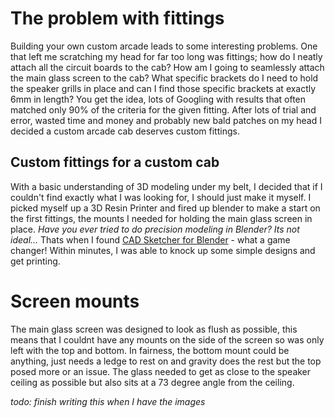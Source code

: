 <!--
title: Custom Fittings
slug: custom-fittings
-->
# The problem with fittings
Building your own custom arcade leads to some interesting problems. One that left me scratching my head for far too long was fittings; how do I neatly attach all the circuit boards to the cab? How am I going to seamlessly attach the main glass screen to the cab? What specific brackets do I need to hold the speaker grills in place and can I find those specific brackets at exactly 6mm in length? You get the idea, lots of Googling with results that often matched only 90% of the criteria for the given fitting. After lots of trial and error, wasted time and money and probably new bald patches on my head I decided a custom arcade cab deserves custom fittings. 

## Custom fittings for a custom cab
With a basic understanding of 3D modeling under my belt, I decided that if I couldn't find exactly what I was looking for, I should just make it myself. I picked myself up a 3D Resin Printer and fired up blender to make a start on the first fittings, the mounts I needed for holding the main glass screen in place. _Have you ever tried to do precision modeling in Blender? Its not ideal..._ Thats when I found [CAD Sketcher for Blender](https://www.cadsketcher.com/) - what a game changer! Within minutes, I was able to knock up some simple designs and get printing.

# Screen mounts
The main glass screen was designed to look as flush as possible, this means that I couldnt have any mounts on the side of the screen so was only left with the top and bottom. In fairness, the bottom mount could be anything, just needs a ledge to rest on and gravity does the rest but the top posed more or an issue. The glass needed to get as close to the speaker ceiling as possible but also sits at a 73 degree angle from the ceiling. 

_todo: finish writing this when I have the images_
